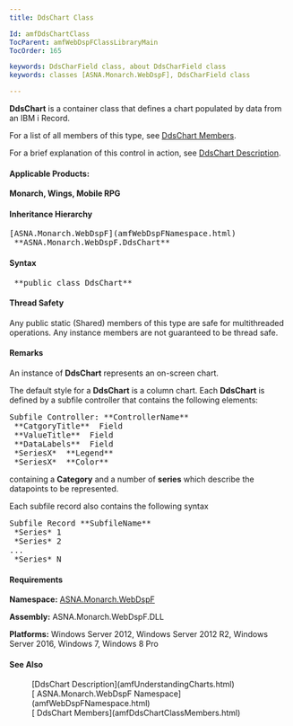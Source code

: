 ```yaml
---
title: DdsChart Class

Id: amfDdsChartClass
TocParent: amfWebDspFClassLibraryMain
TocOrder: 165

keywords: DdsCharField class, about DdsCharField class
keywords: classes [ASNA.Monarch.WebDspF], DdsCharField class

---
```


**DdsChart** is a container class that defines a chart populated by data from an IBM i Record.

For a list of all members of this type, see [ DdsChart Members](amfDdsChartClassMembers.html).

For a brief explanation of this control in action, see [DdsChart Description](amfUnderstandingCharts.html).

#### Applicable Products:
**Monarch, Wings, Mobile RPG** 
<!--mine -->

#### Inheritance Hierarchy
<pre>[ASNA.Monarch.WebDspF](amfWebDspFNamespace.html)
 **ASNA.Monarch.WebDspF.DdsChart** </pre>

#### Syntax
<pre class="syntax"> **public class DdsChart** </pre>

#### Thread Safety
Any public static (Shared) members of this type are safe for multithreaded operations. Any instance members are not guaranteed to be thread safe.

#### Remarks
An instance of **DdsChart** represents an on-screen chart.

The default style for a **DdsChart** is a column chart. Each **DdsChart** is defined by a subfile controller that contains the following elements:
<pre>
Subfile Controller: **ControllerName** 
 **CatgoryTitle**  Field
 **ValueTitle**  Field
 **DataLabels**  Field
 *SeriesX*  **Legend** 
 *SeriesX*  **Color** </pre>

containing a **Category** and a number of **series** which describe the datapoints to be represented.

Each subfile record also contains the following syntax
<pre>Subfile Record **SubfileName** 
 *Series* 1
 *Series* 2
...
 *Series* N</pre>

<!-- -->

#### Requirements
**Namespace:** [ASNA.Monarch.WebDspF](amfWebDspFNamespace.html)

**Assembly:** ASNA.Monarch.WebDspF.DLL

**Platforms:** Windows Server 2012, Windows Server 2012 R2, Windows Server 2016, Windows 7, Windows 8 Pro
<!-- end -->

#### See Also
<dl>
        <dd>
		[DdsChart Description](amfUnderstandingCharts.html)<br />
		[
        ASNA.Monarch.WebDspF Namespace](amfWebDspFNamespace.html)</dd>
        <dd>
		[
        DdsChart Members](amfDdsChartClassMembers.html)</dd>
</dl>

